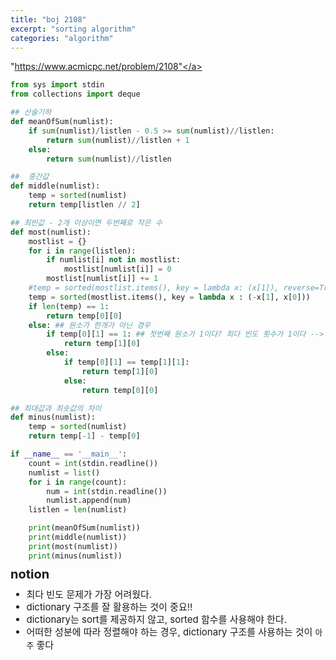 ```yaml
---
title: "boj 2108"
excerpt: "sorting algorithm"
categories: "algorithm"
---
```


<a herf = "https://www.acmicpc.net/problem/2108">"https://www.acmicpc.net/problem/2108"</a>

```python
from sys import stdin
from collections import deque

## 산술기하
def meanOfSum(numlist):
    if sum(numlist)/listlen - 0.5 >= sum(numlist)//listlen:
        return sum(numlist)//listlen + 1
    else:
        return sum(numlist)//listlen

##  중간값
def middle(numlist):
    temp = sorted(numlist)
    return temp[listlen // 2]

## 최빈값 - 2개 이상이면 두번째로 작은 수
def most(numlist):
    mostlist = {}
    for i in range(listlen):
        if numlist[i] not in mostlist:
            mostlist[numlist[i]] = 0
        mostlist[numlist[i]] += 1
    #temp = sorted(mostlist.items(), key = lambda x: (x[1]), reverse=True)
    temp = sorted(mostlist.items(), key = lambda x : (-x[1], x[0]))
    if len(temp) == 1:
        return temp[0][0]
    else: ## 원소가 한개가 아닌 경우
        if temp[0][1] == 1: ## 첫번째 원소가 1이다? 최다 빈도 횟수가 1이다 --> 모든 빈도수가 1이다.
            return temp[1][0]
        else: 
            if temp[0][1] == temp[1][1]:
                return temp[1][0]
            else:
                return temp[0][0]

## 최대값과 최솟값의 차이
def minus(numlist):
    temp = sorted(numlist)
    return temp[-1] - temp[0]

if __name__ == '__main__':
    count = int(stdin.readline())
    numlist = list()
    for i in range(count):
        num = int(stdin.readline())
        numlist.append(num)
    listlen = len(numlist)

    print(meanOfSum(numlist))
    print(middle(numlist))
    print(most(numlist))
    print(minus(numlist))

```

<div style = "font-size: 20px; line-height: 15px;">
<strong>notion</strong><br>
</div>

<div style = "font-size: 15px; line-height: 20px;">
<ul>
<li>최다 빈도 문제가 가장 어려웠다.</li>
<li>dictionary 구조를 잘 활용하는 것이 중요!!</li>
<li>dictionary는 sort를 제공하지 않고, sorted 함수를 사용해야 한다. </li>
<li>어떠한 성분에 따라 정렬해야 하는 경우, dictionary 구조를 사용하는 것이 <code>아주</code> 좋다</li>
</ul>





        

